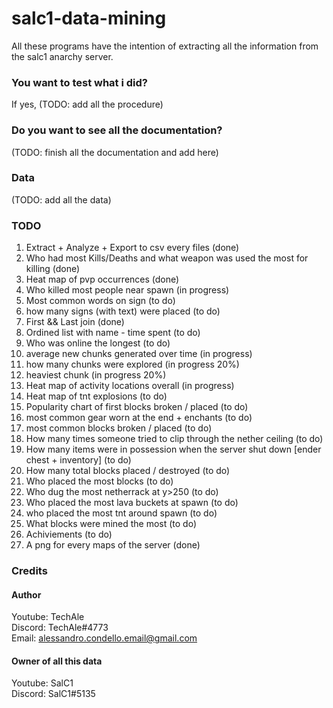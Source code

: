 # salc1-data-mining
All these programs have the intention of extracting all the information from the salc1 anarchy server. <br>
### You want to test what i did?
If yes, (TODO: add all the procedure)
### Do you want to see all the documentation?
(TODO: finish all the documentation and add here)
### Data
(TODO: add all the data)
### TODO
1) Extract + Analyze + Export to csv every files (done)
2) Who had most Kills/Deaths and what weapon was used the most for killing (done)
3) Heat map of pvp occurrences (done)
4) Who killed most people near spawn (in progress)
5) Most common words on sign (to do)
6) how many signs (with text) were placed (to do)
7) First && Last join (done)
8) Ordined list with name - time spent (to do)
9) Who was online the longest (to do)
10) average new chunks generated over time (in progress)
11) how many chunks were explored (in progress 20%)
12) heaviest chunk (in progress 20%)
13) Heat map of activity locations overall (in progress)
14) Heat map of tnt explosions (to do)
15) Popularity chart of first blocks broken / placed (to do)
16) most common gear worn at the end + enchants (to do)
17) most common blocks broken / placed (to do)
18) How many times someone tried to clip through the nether ceiling (to do)
19) How many items were in possession when the server shut down [ender chest + inventory] (to do)
20) How many total blocks placed / destroyed (to do)
21) Who placed the most blocks (to do)
22) Who dug the most netherrack at y>250 (to do)
23) Who placed the most lava buckets at spawn (to do)
24) who placed the most tnt around spawn (to do)
25) What blocks were mined the most (to do)
26) Achiviements (to do)
27) A png for every maps of the server (done)
### Credits
#### Author
Youtube: TechAle<br>
Discord: TechAle#4773<br>
Email: alessandro.condello.email@gmail.com
#### Owner of all this data
Youtube: SalC1<br>
Discord: SalC1#5135
